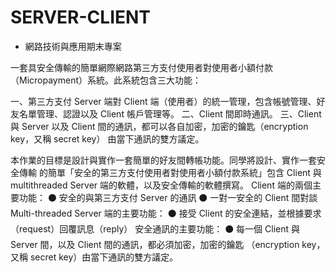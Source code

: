 # SERVER-CLIENT
* 網路技術與應用期末專案

一套具安全傳輸的簡單網際網路第三方支付使用者對使用者小額付款（Micropayment）系統。此系統包含三大功能：

一、第三方支付 Server 端對 Client 端（使用者）的統一管理，包含帳號管理、好友名單管理、認證以及 Client 帳戶管理等。
二、Client 間即時通訊。
三、Client 與 Server 以及 Client 間的通訊，都可以各自加密，加密的鑰匙（encryption key，又稱 secret key）
由當下通訊的雙方議定。


本作業的目標是設計與實作一套簡單的好友間轉帳功能。同學將設計、實作一套安全傳輸
的簡單「安全的第三方支付使用者對使用者小額付款系統」包含 Client 與 multithreaded Server 
端的軟體，以及安全傳輸的軟體撰寫。
Client 端的兩個主要功能：
⚫ 安全的與第三方支付 Server 的通訊
⚫ 一對一安全的 Client 間對談
Multi-threaded Server 端的主要功能：
⚫ 接受 Client 的安全連結，並根據要求（request）回覆訊息（reply）
安全通訊的主要功能：
⚫ 每一個 Client 與 Server 間，以及 Client 間的通訊，都必須加密，加密的鑰匙
（encryption key，又稱 secret key）由當下通訊的雙方議定。

